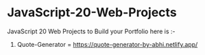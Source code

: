 # JavaScript-20-Web-Projects
JavaScript 20 Web Projects to Build your Portfolio here is :-
1. Quote-Generator = https://quote-generator-by-abhi.netlify.app/
